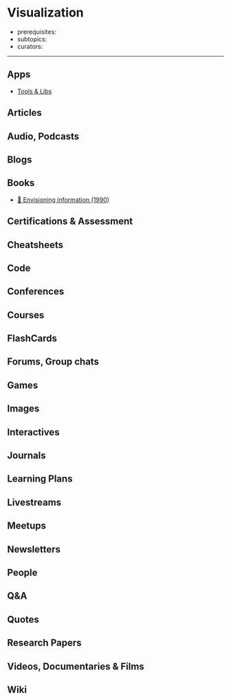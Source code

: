 # Visualization

- prerequisites:
- subtopics:
- curators:

------

## Apps

- [Tools & Libs](http://selection.datavisualization.ch/)

## Articles

## Audio, Podcasts

## Blogs

## Books

- [📕 Envisioning information (1990)](http://www.goodreads.com/book/show/17745.Envisioning_Information)


## Certifications & Assessment

## Cheatsheets

## Code

## Conferences

## Courses

## FlashCards

## Forums, Group chats

## Games

## Images

## Interactives

## Journals

## Learning Plans

## Livestreams

## Meetups

## Newsletters

## People

## Q&A

## Quotes

## Research Papers

## Videos, Documentaries & Films

## Wiki
